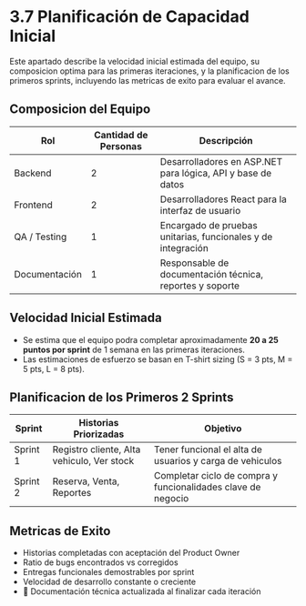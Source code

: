 # 3.7 Planificación de Capacidad Inicial

Este apartado describe la velocidad inicial estimada del equipo, su composicion optima para las primeras iteraciones, y la planificacion de los primeros sprints, incluyendo las metricas de exito para evaluar el avance.

## Composicion del Equipo

| Rol        | Cantidad de Personas | Descripción |
|------------|----------------------|-------------|
| Backend    | 2                    | Desarrolladores en ASP.NET para lógica, API y base de datos |
| Frontend   | 2                    | Desarrolladores React para la interfaz de usuario |
| QA / Testing | 1                  | Encargado de pruebas unitarias, funcionales y de integración |
| Documentación | 1                 | Responsable de documentación técnica, reportes y soporte |

## Velocidad Inicial Estimada

- Se estima que el equipo podra completar aproximadamente **20 a 25 puntos por sprint** de 1 semana en las primeras iteraciones.
- Las estimaciones de esfuerzo se basan en T-shirt sizing (S = 3 pts, M = 5 pts, L = 8 pts).

## Planificacion de los Primeros 2 Sprints

| Sprint | Historias Priorizadas                                         | Objetivo |
|--------|---------------------------------------------------------------|----------|
| Sprint 1 | Registro cliente, Alta vehiculo, Ver stock | Tener funcional el alta de usuarios y carga de vehiculos |
| Sprint 2 | Reserva, Venta, Reportes   | Completar ciclo de compra y funcionalidades clave de negocio |

## Metricas de Exito

- Historias completadas con aceptación del Product Owner
- Ratio de bugs encontrados vs corregidos
- Entregas funcionales demostrables por sprint
- Velocidad de desarrollo constante o creciente
- 📄 Documentación técnica actualizada al finalizar cada iteración
